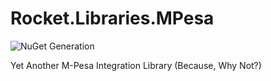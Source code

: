 # Rocket.Libraries.MPesa
![NuGet Generation](https://github.com/rocket-libs/Rocket.Libraries.MPesa/workflows/NuGet%20Generation/badge.svg?branch=master)

Yet Another M-Pesa Integration Library (Because, Why Not?)

